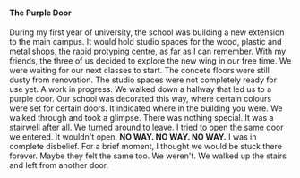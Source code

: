 #### The Purple Door
During my first year of university, the school was building a new extension to the main campus. It
would hold studio spaces for the wood, plastic and metal shops, the rapid protyping centre, as far
as I can remember. With my friends, the three of us decided to explore the new wing in our free time.
We were waiting for our next classes to start. The concete floors were still dusty from renovation. 
The studio spaces were not completely ready for use yet. A work in progress. We walked down a hallway 
that led us to a purple door. Our school was decorated this way, where certain colours were set for 
certain doors. It indicated where in the building you were. We walked through and took a glimpse. 
There was nothing special. It was a stairwell after all. We turned around to leave. I tried to open
the same door we entered. It wouldn't open. **NO WAY. NO WAY. NO WAY.** I was in complete disbelief. For 
a brief moment, I thought we would be stuck there forever. Maybe they felt the same too. We weren't. 
We walked up the stairs and left from another door. 
